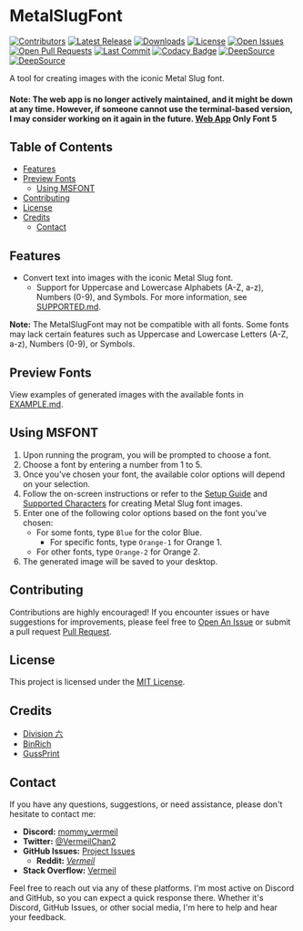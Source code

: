 # MetalSlugFont

[![Contributors](https://img.shields.io/github/contributors/VermeilChan/MetalSlugFont.svg?color=blue)](https://github.com/VermeilChan/MetalSlugFont/graphs/contributors)
[![Latest Release](https://img.shields.io/github/release/VermeilChan/MetalSlugFont.svg?color=green)](https://github.com/VermeilChan/MetalSlugFont/releases)
[![Downloads](https://img.shields.io/github/downloads/VermeilChan/MetalSlugFont/total.svg?color=orange)](https://github.com/VermeilChan/MetalSlugFont/releases)
[![License](https://img.shields.io/github/license/VermeilChan/MetalSlugFont.svg?color=purple)](https://github.com/VermeilChan/MetalSlugFont/blob/experimental/LICENSE)
[![Open Issues](https://img.shields.io/github/issues/VermeilChan/MetalSlugFont.svg?color=red)](https://github.com/VermeilChan/MetalSlugFont/issues)
[![Open Pull Requests](https://img.shields.io/github/issues-pr/VermeilChan/MetalSlugFont.svg?color=yellow)](https://github.com/VermeilChan/MetalSlugFont/pulls)
[![Last Commit](https://img.shields.io/github/last-commit/VermeilChan/MetalSlugFont.svg?color=green)](https://github.com/VermeilChan/MetalSlugFont/commits/experimental)
[![Codacy Badge](https://app.codacy.com/project/badge/Grade/19bbe49a47c04243991c02e43aa6f966)](https://app.codacy.com/gh/VermeilChan/MetalSlugFont/dashboard?utm_source=gh&utm_medium=referral&utm_content=&utm_campaign=Badge_grade)
[![DeepSource](https://app.deepsource.com/gh/VermeilChan/MetalSlugFont.svg/?label=active+issues&show_trend=true&token=fXTu8KET6ZYQaBnVf6JdWq5z)](https://app.deepsource.com/gh/VermeilChan/MetalSlugFont/?ref=repository-badge)
[![DeepSource](https://app.deepsource.com/gh/VermeilChan/MetalSlugFont.svg/?label=resolved+issues&show_trend=true&token=fXTu8KET6ZYQaBnVf6JdWq5z)](https://app.deepsource.com/gh/VermeilChan/MetalSlugFont/?ref=repository-badge)

A tool for creating images with the iconic Metal Slug font.

#### **Note:** The web app is no longer actively maintained, and it might be down at any time. However, if someone cannot use the terminal-based version, I may consider working on it again in the future. [Web App](https://vermeil.pythonanywhere.com/) Only Font 5

## Table of Contents
- [Features](#features)
- [Preview Fonts](#preview-fonts)
  - [Using MSFONT](#using-msfont)
- [Contributing](#contributing)
- [License](#license)
- [Credits](#credits)
  - [Contact](#contact)

## Features
- Convert text into images with the iconic Metal Slug font.
  - Support for Uppercase and Lowercase Alphabets (A-Z, a-z), Numbers (0-9), and Symbols.
  For more information, see [SUPPORTED.md](SUPPORTED.md).

**Note:** The MetalSlugFont may not be compatible with all fonts. Some fonts may lack certain features such as Uppercase and Lowercase Letters (A-Z, a-z), Numbers (0-9), or Symbols.

## Preview Fonts
View examples of generated images with the available fonts in [EXAMPLE.md](EXAMPLE.md).

## Using MSFONT
1. Upon running the program, you will be prompted to choose a font.
2. Choose a font by entering a number from 1 to 5.
3. Once you've chosen your font, the available color options will depend on your selection.
4. Follow the on-screen instructions or refer to the [Setup Guide](GUIDE.md) and [Supported Characters](SUPPORTED.md) for creating Metal Slug font images.
5. Enter one of the following color options based on the font you've chosen:
   - For some fonts, type `Blue` for the color Blue.
     - For specific fonts, type `Orange-1` for Orange 1.
   - For other fonts, type `Orange-2` for Orange 2.
6. The generated image will be saved to your desktop.

## Contributing
Contributions are highly encouraged! If you encounter issues or have suggestions for improvements, please feel free to [Open An Issue](https://github.com/VermeilChan/MetalSlugFont/issues) or submit a pull request [Pull Request](https://github.com/VermeilChan/MetalSlugFont/pulls).

## License
This project is licensed under the [MIT License](LICENSE).

## Credits
- [Division 六](https://6th-divisions-den.com/)
- [BinRich](https://discord.com/users/477459550904254464)
- [GussPrint](https://www.spriters-resource.com/submitter/Gussprint/)

## Contact
If you have any questions, suggestions, or need assistance, please don't hesitate to contact me:

- **Discord:** [mommy_vermeil](https://discord.com/users/857841811736100925)
- **Twitter:** [@VermeilChan2](https://twitter.com/VermeilChan2)
- **GitHub Issues:** [Project Issues](https://github.com/VermeilChan/MetalSlugFont/issues)
  - **Reddit:** [_Vermeil_](https://www.reddit.com/user/_Vermeil_)
- **Stack Overflow:** [Vermeil](https://stackoverflow.com/users/20787000/vermeil)

Feel free to reach out via any of these platforms. I'm most active on Discord and GitHub, so you can expect a quick response there. Whether it's Discord, GitHub Issues, or other social media, I'm here to help and hear your feedback.
